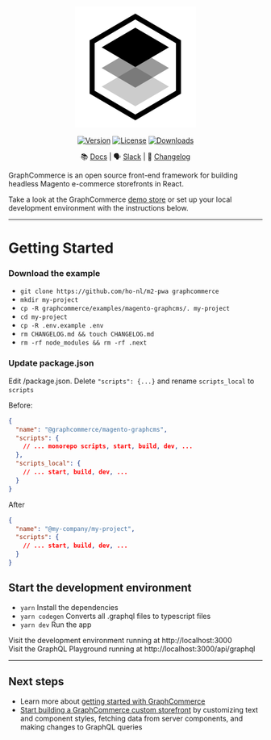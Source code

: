 <p align="center">
    <a href="https://www.graphcommerce.org/"><img src="./public/favicon.svg" alt="GraphCommerce Logo"/></a>
</p>
<p align="center">
    <a href="https://www.npmjs.com/package/@graphcommerce/graphcommerce"><img src="https://img.shields.io/npm/v/@graphcommerce/graphcommerce.svg?sanitize=true" alt="Version"></a>
    <a href="https://github.com/ho-nl/graphcommerce/blob/main/LICENSE.md"><img src="https://img.shields.io/npm/l/@graphcommerce/graphcommerce.svg?sanitize=true" alt="License"></a>
    <a href="https://npmcharts.com/compare/@graphcommerce/graphcommerce?minimal=true"><img src="https://img.shields.io/npm/dm/@graphcommerce/graphcommerce.svg?sanitize=true" alt="Downloads"></a>
 </p>

<div align="center">

📚 [Docs](https://graphcommerce.org/docs) | 🗣
[Slack](https://join.slack.com/t/graphcommerce/shared_invite/zt-11rmgq1ad-F~0daNtKcSvtcC4eQRzjeQ)
| 📝 [Changelog](./CHANGELOG.md)

</div>

GraphCommerce is an open source front-end framework for building headless
Magento e-commerce storefronts in React.

Take a look at the GraphCommerce [demo store](https://graphcommerce.vercel.app/)
or set up your local development environment with the instructions below.

---

# Getting Started

### Download the example

- `git clone https://github.com/ho-nl/m2-pwa graphcommerce`
- `mkdir my-project`
- `cp -R graphcommerce/examples/magento-graphcms/. my-project`
- `cd my-project`
- `cp -R .env.example .env`
- `rm CHANGELOG.md && touch CHANGELOG.md`
- `rm -rf node_modules && rm -rf .next`

### Update package.json

Edit /package.json. Delete `"scripts": {...}` and rename `scripts_local` to
`scripts`

Before:

```json
{
  "name": "@graphcommerce/magento-graphcms",
  "scripts": {
    // ... monorepo scripts, start, build, dev, ...
  },
  "scripts_local": {
    // ... start, build, dev, ...
  }
}
```

After

```json
{
  "name": "@my-company/my-project",
  "scripts": {
    // ... start, build, dev, ...
  }
}
```

## Start the development environment

- `yarn` Install the dependencies
- `yarn codegen` Converts all .graphql files to typescript files
- `yarn dev` Run the app

Visit the development environment running at http://localhost:3000  
Visit the GraphQL Playground running at http://localhost:3000/api/graphql

---

## Next steps

- Learn more about
  [getting started with GraphCommerce](../../docs/content/getting-started/create.md)
- [Start building a GraphCommerce custom storefront](../../docs/content/getting-started/start-building.md)
  by customizing text and component styles, fetching data from server
  components, and making changes to GraphQL queries
